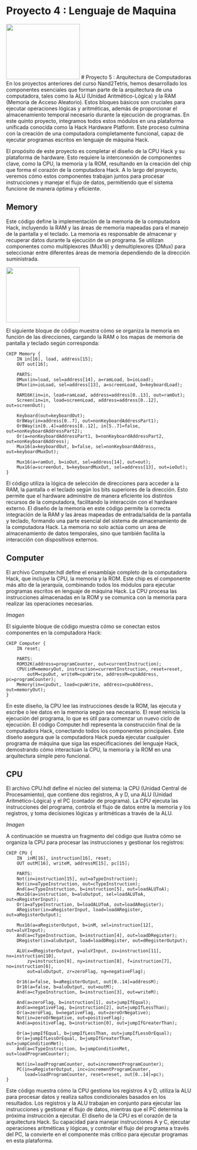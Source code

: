 # Proyecto 4 : Lenguaje de Maquina 
<img src="https://limeup.io/wp-content/uploads/2024/02/Assembly-Language.png" width="200" height="150" text-align="center"/>
# Proyecto 5 : Arquitectura de Computadoras
En los proyectos anteriores del curso Nand2Tetris, hemos desarrollado los componentes esenciales que forman parte de la arquitectura de una computadora, tales como la ALU (Unidad Aritmético-Lógica) y la RAM (Memoria de Acceso Aleatorio). Estos bloques básicos son cruciales para ejecutar operaciones lógicas y aritméticas, además de proporcionar el almacenamiento temporal necesario durante la ejecución de programas. En este quinto proyecto, integramos todos estos módulos en una plataforma unificada conocida como la Hack Hardware Platform. Este proceso culmina con la creación de una computadora completamente funcional, capaz de ejecutar programas escritos en lenguaje de máquina Hack.

El propósito de este proyecto es completar el diseño de la CPU Hack y su plataforma de hardware. Esto requiere la interconexión de componentes clave, como la CPU, la memoria y la ROM, resultando en la creación del chip que forma el corazón de la computadora Hack. A lo largo del proyecto, veremos cómo estos componentes trabajan juntos para procesar instrucciones y manejar el flujo de datos, permitiendo que el sistema funcione de manera óptima y eficiente.

## Memory
Este código define la implementación de la memoria de la computadora Hack, incluyendo la RAM y las áreas de memoria mapeadas para el manejo de la pantalla y el teclado. La memoria es responsable de almacenar y recuperar datos durante la ejecución de un programa. Se utilizan componentes como multiplexores (Mux16) y demultiplexores (DMux) para seleccionar entre diferentes áreas de memoria dependiendo de la dirección suministrada.

<img src="https://www.bencode.net/images/nand2tetris-mmio.png" width="200" height="150">

El siguiente bloque de código muestra cómo se organiza la memoria en función de las direcciones, cargando la RAM o los mapas de memoria de pantalla y teclado según corresponda:
```
CHIP Memory {
    IN in[16], load, address[15];
    OUT out[16];

    PARTS:
    DMux(in=load, sel=address[14], a=ramLoad, b=ioLoad);
    DMux(in=ioLoad, sel=address[13], a=screenLoad, b=keyboardLoad);

    RAM16K(in=in, load=ramLoad, address=address[0..13], out=ramOut);
    Screen(in=in, load=screenLoad, address=address[0..12], out=screenOut);

    Keyboard(out=keyboardOut);
    Or8Way(in=address[0..7], out=nonKeyboardAddressPart1);
    Or8Way(in[0..4]=address[8..12], in[5..7]=false, out=nonKeyboardAddressPart2);
    Or(a=nonKeyboardAddressPart1, b=nonKeyboardAddressPart2, out=nonKeyboardAddress);
    Mux16(a=keyboardOut, b=false, sel=nonKeyboardAddress, out=keyboardMuxOut);

    Mux16(a=ramOut, b=ioOut, sel=address[14], out=out);
    Mux16(a=screenOut, b=keyboardMuxOut, sel=address[13], out=ioOut);
}
```

El código utiliza la lógica de selección de direcciones para acceder a la RAM, la pantalla o el teclado según los bits superiores de la dirección. Esto permite que el hardware administre de manera eficiente los distintos recursos de la computadora, facilitando la interacción con el hardware externo. El diseño de la memoria en este código permite la correcta integración de la RAM y las áreas mapeadas de entrada/salida de la pantalla y teclado, formando una parte esencial del sistema de almacenamiento de la computadora Hack. La memoria no solo actúa como un área de almacenamiento de datos temporales, sino que también facilita la interacción con dispositivos externos.

## Computer
El archivo Computer.hdl define el ensamblaje completo de la computadora Hack, que incluye la CPU, la memoria y la ROM. Este chip es el componente más alto de la jerarquía, combinando todos los módulos para ejecutar programas escritos en lenguaje de máquina Hack. La CPU procesa las instrucciones almacenadas en la ROM y se comunica con la memoria para realizar las operaciones necesarias.

*Imagen*

El siguiente bloque de código muestra cómo se conectan estos componentes en la computadora Hack:
```
CHIP Computer {
    IN reset;

    PARTS:
    ROM32K(address=programCounter, out=currentInstruction);
    CPU(inM=memoryOut, instruction=currentInstruction, reset=reset, 
        outM=cpuOut, writeM=cpuWrite, addressM=cpuAddress, pc=programCounter);
    Memory(in=cpuOut, load=cpuWrite, address=cpuAddress, out=memoryOut);
}
```

En este diseño, la CPU lee las instrucciones desde la ROM, las ejecuta y escribe o lee datos en la memoria según sea necesario. El reset reinicia la ejecución del programa, lo que es útil para comenzar un nuevo ciclo de ejecución. El código Computer.hdl representa la construcción final de la computadora Hack, conectando todos los componentes principales. Este diseño asegura que la computadora Hack pueda ejecutar cualquier programa de máquina que siga las especificaciones del lenguaje Hack, demostrando cómo interactúan la CPU, la memoria y la ROM en una arquitectura simple pero funcional.

## CPU
El archivo CPU.hdl define el núcleo del sistema: la CPU (Unidad Central de Procesamiento), que contiene dos registros, A y D, una ALU (Unidad Aritmético-Lógica) y el PC (contador de programa). La CPU ejecuta las instrucciones del programa, controla el flujo de datos entre la memoria y los registros, y toma decisiones lógicas y aritméticas a través de la ALU.

*Imagen*

A continuación se muestra un fragmento del código que ilustra cómo se organiza la CPU para procesar las instrucciones y gestionar los registros:
```
CHIP CPU {
    IN  inM[16], instruction[16], reset;
    OUT outM[16], writeM, addressM[15], pc[15];

    PARTS:
    Not(in=instruction[15], out=aTypeInstruction);
    Not(in=aTypeInstruction, out=cTypeInstruction);
    And(a=cTypeInstruction, b=instruction[5], out=loadALUToA);
    Mux16(a=instruction, b=aluOutput, sel=loadALUToA, out=aRegisterInput);
    Or(a=aTypeInstruction, b=loadALUToA, out=loadARegister);
    ARegister(in=aRegisterInput, load=loadARegister, out=aRegisterOutput);

    Mux16(a=aRegisterOutput, b=inM, sel=instruction[12], out=aluYInput);
    And(a=cTypeInstruction, b=instruction[4], out=loadDRegister);
    DRegister(in=aluOutput, load=loadDRegister, out=dRegisterOutput);

    ALU(x=dRegisterOutput, y=aluYInput, zx=instruction[11], nx=instruction[10], 
        zy=instruction[9], ny=instruction[8], f=instruction[7], no=instruction[6], 
        out=aluOutput, zr=zeroFlag, ng=negativeFlag);

    Or16(a=false, b=aRegisterOutput, out[0..14]=addressM);
    Or16(a=false, b=aluOutput, out=outM);
    And(a=cTypeInstruction, b=instruction[3], out=writeM);

    And(a=zeroFlag, b=instruction[1], out=jumpIfEqual);
    And(a=negativeFlag, b=instruction[2], out=jumpIfLessThan);
    Or(a=zeroFlag, b=negativeFlag, out=zeroOrNegative);
    Not(in=zeroOrNegative, out=positiveFlag);
    And(a=positiveFlag, b=instruction[0], out=jumpIfGreaterThan);

    Or(a=jumpIfEqual, b=jumpIfLessThan, out=jumpIfLessOrEqual);
    Or(a=jumpIfLessOrEqual, b=jumpIfGreaterThan, out=jumpConditionMet);
    And(a=cTypeInstruction, b=jumpConditionMet, out=loadProgramCounter);

    Not(in=loadProgramCounter, out=incrementProgramCounter);
    PC(in=aRegisterOutput, inc=incrementProgramCounter, 
       load=loadProgramCounter, reset=reset, out[0..14]=pc);
}
```

Este código muestra cómo la CPU gestiona los registros A y D, utiliza la ALU para procesar datos y realiza saltos condicionales basados en los resultados. Los registros y la ALU trabajan en conjunto para ejecutar las instrucciones y gestionar el flujo de datos, mientras que el PC determina la próxima instrucción a ejecutar. El diseño de la CPU es el corazón de la arquitectura Hack. Su capacidad para manejar instrucciones A y C, ejecutar operaciones aritméticas y lógicas, y controlar el flujo del programa a través del PC, la convierte en el componente más crítico para ejecutar programas en esta plataforma.
